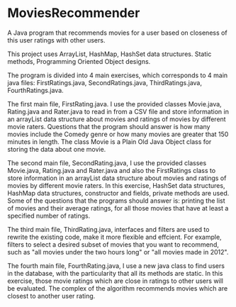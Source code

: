# MoviesRecommender
A Java program that recommends movies for a user based on closeness of this user ratings with other users.

This project uses ArrayList, HashMap, HashSet data structures. Static methods, Programming Oriented Object designs.

The program is divided into 4 main exercises, which corresponds to 4 main java files: FirstRatings.java, SecondRatings.java, ThirdRatings.java, FourthRatings.java.

The first main file, FirstRating.java. I use the provided classes Movie.java, Rating.java and Rater.java to read in from a CSV file and store information in an arrayList data structure about movies and ratings of movies by different movie raters. Questions that the program should answer is how many movies include the Comedy genre or how many movies are greater that 150 minutes in length. The class Movie is a Plain Old Java Object class for storing the data about one movie.

The second main file, SecondRating.java, I use the provided classes Movie.java, Rating.java and Rater.java and also the FirstRatings class to store information in an arrayList data structure about movies and ratings of movies by different movie raters. In this exercise, HashSet data structures, HashMap data structures, constructor and fields, private methods are used. Some of the questions that the programs should answer is: printing the list of movies and their average ratings, for all those movies that have at least a specified number of ratings.

The third main file, ThirdRating.java,  interfaces and filters are used to rewrite the existing code, make it more flexible and effcient. For example, filters to select a desired subset of movies that you want to recommend, such as "all movies under the two hours long" or "all movies made in 2012".

The fourth main file, FourthRating.java, I use a new java class to find users in the database, with the particularity that all its methods are static. In this exercise, those movie ratings which are close in ratings to other users will be evaluated. The complex of the algorithm recommends movies which are closest to another user rating.
